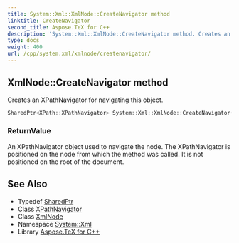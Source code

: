 ```yaml
---
title: System::Xml::XmlNode::CreateNavigator method
linktitle: CreateNavigator
second_title: Aspose.TeX for C++
description: 'System::Xml::XmlNode::CreateNavigator method. Creates an XPathNavigator for navigating this object in C++.'
type: docs
weight: 400
url: /cpp/system.xml/xmlnode/createnavigator/
---
```

## XmlNode::CreateNavigator method


Creates an XPathNavigator for navigating this object.

```cpp
SharedPtr<XPath::XPathNavigator> System::Xml::XmlNode::CreateNavigator() override
```


### ReturnValue

An XPathNavigator object used to navigate the node. The XPathNavigator is positioned on the node from which the method was called. It is not positioned on the root of the document.

## See Also

* Typedef [SharedPtr](../../../system/sharedptr/)
* Class [XPathNavigator](../../../system.xml.xpath/xpathnavigator/)
* Class [XmlNode](../)
* Namespace [System::Xml](../../)
* Library [Aspose.TeX for C++](../../../)
